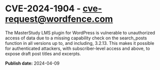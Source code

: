 # CVE-2024-1904 - cve-request@wordfence.com

The MasterStudy LMS plugin for WordPress is vulnerable to unauthorized access of data due to a missing capability check on the search_posts function in all versions up to, and including, 3.2.13. This makes it possible for authenticated attackers, with subscriber-level access and above, to expose draft post titles and excerpts.

**Publish date:** 2024-04-09
